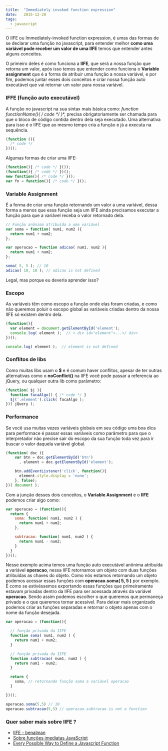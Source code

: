 ```yaml
---
title:  "Immediately invoked function expression"
date:   2015-12-20
tags:
  - javascript
---
```


O IIFE ou Immediately-invoked function expression, é umas das formas de se declarar uma função no javascript, para entender melhor **como uma variável pode receber um valor de uma IIFE** temos que entender antes alguns conceitos.

O primeiro deles é como funciona a **IIFE**, que será a nossa função que retorna um valor, após isso temos que entender como funciona o **Variable assignment** que é a forma de atribuir uma função a nossa variável, e por fim, podemos juntar esses dois conceitos e criar nossa função auto executável que vai retornar um valor para nossa variável.

### IFFE (função auto executável)

A função no javascript na sua sintax mais básica como: **function functionName(){ /* code */ }**, precisa obrigatoriamente ser chamada para que o bloco de código contida dentro dela seja executado. Uma alternativa para isso é o IIFE que ao mesmo tempo cria a função e já a executa na sequência.

```javascript
(function (){
  /* code */
})();
```

Algumas formas de criar uma IIFE:

```javascript
(function(){ /* code */ }());
(function(){ /* code */ })();
new function(){ /* code */ }();
var fn = function(){ /* code */ }();
```

### Variable Assignment

É a forma de criar uma função retornando um valor a uma variável, dessa forma a menos que essa função seja um IIFE ainda precisamos executar a função para que a variável receba o valor retornado dela.

```javascript
// Função anônima atribuída a uma variável
var soma = function( num1, num2 ){
  return num1 + num2;
};

var operacao = function adicao( num1, num2 ){
  return num1 + num2;
};

soma( 5, 5 ); // 10
adicao( 10, 10 ); // adicao is not defined
```

Legal, mas porque eu deveria aprender isso?

### Escopo
As variáveis têm como escopo a função onde elas foram criadas, e como não queremos poluir o escopo global as variáveis criadas dentro da nossa IIFE só existem dentro dela.

```javascript
(function(){
  var element = document.getElementById('element');
  console.log( element );  // < div id="element">...</ div>
})();

console.log( element );  // element is not defined
```

### Conflitos de libs
Como muitas libs usam o **$** e é comum haver conflitos, apesar de ter outras alternativas como o **noConflict()** na IIFE você pode passar a referencia ao jQuery, ou qualquer outra lib como parâmetro:

```javascript
(function( $j ){
  function facaAlgo() { /* code */ }
  $j('.element').click( facaAlgo );
})( jQuery );
```

### Performance
Se você usa muitas vezes variáveis globais em seu código uma boa dica para performace é passar essas variáveis como parâmetro para que o interpretador não precise sair do escopo da sua função toda vez para ir buscar o valor daquela variável global.

```javascript
(function( doc ){
    var btn = doc.getElementById('btn')
      , element = doc.getElementById('element');

    btn.addEventListener('click', function(){
      element.style.display = 'none';
    }, false);
})( document );
```

Com a junção desses dois conceitos, o **Variable Assignment** e o **IIFE** podemos criar algo como:

```javascript
var operacao = (function(){
  return {
    soma: function( num1, num2 ) {
      return num1 + num2;
    },

    subtracao: function( num1, num2 ) {
      return num1 - num2;
    }
  }
})();
```

Nesse exemplo acima temos uma função auto executável anônima atribuída a variável **operacao**, nessa IIFE retornamos um objeto com duas funções atribuídas as chaves do objeto. Como nós estamos retornando um objeto podemos acessar essas funções com **operacao.soma( 5, 5 )** por exemplo.
É como se estivéssemos exportando essas funções que primeiramente estavam privadas dentro da IIFE para ser acessada através da variável **operacao**. Sendo assim podemos escolher o que queremos que permaneça privado e o que queremos tornar acessível.
Para deixar mais organizado podemos criar as funções separadas e retornar o objeto apenas com o nome da função desejada.

```javascript
var operacao = (function(){

  // função privada da IIFE
  function soma( num1, num2 ) {
    return num1 + num2;
  }

  // função privada da IIFE
  function subtracao( num1, num2 ) {
    return num1 - num2;
  }

  return {
    soma, // retornando função soma a variável operacao
  }

})();

operacao.soma(5,5) // 10
operacao.subtracao(5,5) // operacao.subtracao is not a function
```

### Quer saber mais sobre IIFE ?
- [IIFE - benalman ](http://benalman.com/news/2010/11/immediately-invoked-function-expression/)
- [Sobre funções imediatas JavaScript](http://imasters.com.br/front-end/javascript/sobre-funcoes-imediatas-javascript-iife/)
- [Every Possible Way to Define a Javascript Function](http://www.bryanbraun.com/2014/11/27/every-possible-way-to-define-a-javascript-function)

